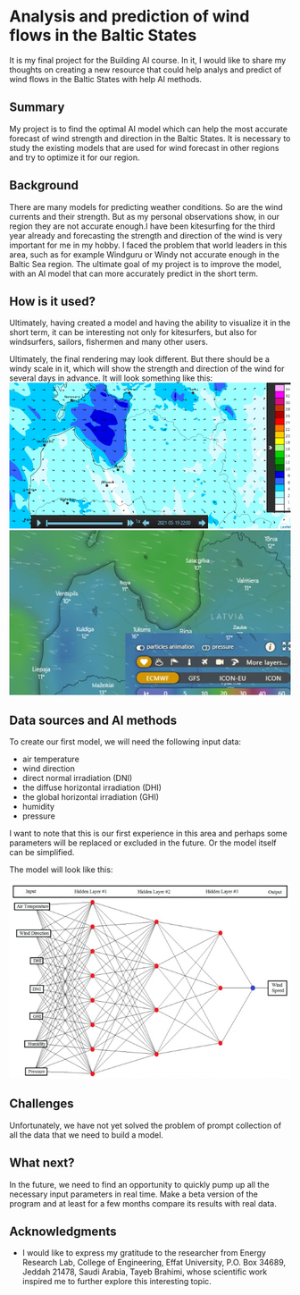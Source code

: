 
# Analysis and prediction of wind flows in the Baltic States

It is my final project for the Building AI course. In it, I would like to share my thoughts on creating a new resource that could help analys and predict of wind flows in the Baltic States with help AI methods. 

## Summary

My project is to find the optimal AI model which can help the most accurate forecast of wind strength and direction in the Baltic States. It is necessary to study the existing models that are used for wind forecast in other regions and try to optimize it for our region.


## Background

There are many models for predicting weather conditions. So are the wind currents and their strength. But as my personal observations show, in our region they are not accurate enough.I have been kitesurfing for the third year already and forecasting the strength and direction of the wind is very important for me in my hobby. I faced the problem that world leaders in this area, such as for example Windguru or Windy not accurate enough in the Baltic Sea region. The ultimate goal of my project is to improve the model, with an AI model that can more accurately predict in the short term.

## How is it used?

Ultimately, having created a model and having the ability to visualize it in the short term, it can be interesting not only for kitesurfers, but also for windsurfers, sailors, fishermen and many other users.

Ultimately, the final rendering may look different. But there should be a windy scale in it, which will show the strength and direction of the wind for several days in advance.
It will look something like this:
![visualization 1](1.png)
![visualization 2](3.jpg)


## Data sources and AI methods
To create our first model, we will need the following input data:
- air temperature
- wind direction
- direct normal irradiation (DNI) 
- the diffuse horizontal irradiation (DHI)
- the global horizontal irradiation (GHI)
- humidity
- pressure

I want to note that this is our first experience in this area and perhaps some parameters will be replaced or excluded in the future. Or the model itself can be simplified.

The model will look like this:

![model AI](4.jpg)

## Challenges

Unfortunately, we have not yet solved the problem of prompt collection of all the data that we need to build a model. 

## What next?

In the future, we need to find an opportunity to quickly pump up all the necessary input parameters in real time. Make a beta version of the program and at least for a few months compare its results with real data.


## Acknowledgments

* I would like to express my gratitude to the researcher from Energy Research Lab, College of Engineering, Effat University, P.O. Box 34689, Jeddah 21478, Saudi Arabia, Tayeb Brahimi, whose scientific work inspired me to further explore this interesting topic.

